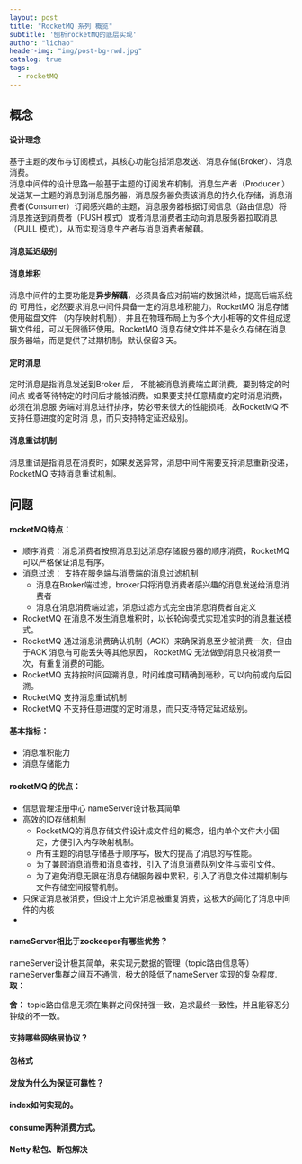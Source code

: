 ```yaml
---
layout: post
title: "RocketMQ 系列 概览"
subtitle: '刨析rocketMQ的底层实现'
author: "lichao"
header-img: "img/post-bg-rwd.jpg"
catalog: true
tags:
  - rocketMQ
---
```



## 概念

#### 设计理念
基于主题的发布与订阅模式，其核心功能包括消息发送、消息存储(Broker）、消息消费。    
消息中间件的设计思路一般基于主题的订阅发布机制，消息生产者（Producer ）发送某一主题的消息到消息服务器，消息服务器负责该消息的持久化存储，消息消费者(Consumer）订阅感兴趣的主题，消息服务器根据订阅信息（路由信息）将消息推送到消费者（PUSH 模式）或者消息消费者主动向消息服务器拉取消息（PULL 模式），从而实现消息生产者与消息消费者解藕。

#### 消息延迟级别

#### 消息堆积
消息中间件的主要功能是**异步解藕**，必须具备应对前端的数据洪峰，提高后端系统的
可用性，必然要求消息中间件具备一定的消息堆积能力。RocketMQ 消息存储使用磁盘文件
（内存映射机制），并且在物理布局上为多个大小相等的文件组成逻辑文件组，可以无限循环使用。RocketMQ 消息存储文件并不是永久存储在消息服务器端，而是提供了过期机制，默认保留3 天。
#### 定时消息
定时消息是指消息发送到Broker 后， 不能被消息消费端立即消费，要到特定的时间点
或者等待特定的时间后才能被消费。如果要支持任意精度的定时消息消费，必须在消息服
务端对消息进行排序，势必带来很大的性能损耗，故RocketMQ 不支持任意进度的定时消
息，而只支持特定延迟级别。
#### 消息重试机制
消息重试是指消息在消费时，如果发送异常，消息中间件需要支持消息重新投递，RocketMQ 支持消息重试机制。

## 问题
#### rocketMQ特点：
* 顺序消费：消息消费者按照消息到达消息存储服务器的顺序消费，RocketMQ可以严格保证消息有序。
* 消息过滤： 支持在服务端与消费端的消息过滤机制
  * 消息在Broker端过滤，broker只将消息消费者感兴趣的消息发送给消息消费者
  * 消息在消息消费端过滤，消息过滤方式完全由消息消费者自定义
* RocketMQ 在消息不发生消息堆积时，以长轮询模式实现准实时的消息推送模式。
* RocketMQ 通过消息消费确认机制（ACK）来确保消息至少被消费一次，但由于ACK 消息有可能丢失等其他原因， RocketMQ 无法做到消息只被消费一次，有重复消费的可能。
* RocketMQ 支持按时间回溯消息，时间维度可精确到毫秒，可以向前或向后回溯。
* RocketMQ 支持消息重试机制
* RocketMQ 不支持任意进度的定时消息，而只支持特定延迟级别。
#### 基本指标：
* 消息堆积能力
* 消息存储能力
#### rocketMQ 的优点：
* 信息管理注册中心 nameServer设计极其简单
* 高效的IO存储机制
  * RocketMQ的消息存储文件设计成文件组的概念，组内单个文件大小固定，方便引入内存映射机制。
  * 所有主题的消息存储基于顺序写，极大的提高了消息的写性能。
  * 为了兼顾消息消费和消息查找，引入了消息消费队列文件与索引文件。
  * 为了避免消息无限在消息存储服务器中累积，引入了消息文件过期机制与文件存储空间报警机制。
* 只保证消息被消费，但设计上允许消息被重复消费，这极大的简化了消息中间件的内核
* 
#### nameServer相比于zookeeper有哪些优势？
nameServer设计极其简单，来实现元数据的管理（topic路由信息等）
nameServer集群之间互不通信，极大的降低了nameServer 实现的复杂程度.
**取：**

**舍：**
topic路由信息无须在集群之间保持强一致，追求最终一致性，并且能容忍分钟级的不一致。
#### 支持哪些网络层协议？

#### 包格式
#### 发放为什么为保证可靠性？
#### index如何实现的。
#### consume两种消费方式。
#### Netty 粘包、断包解决